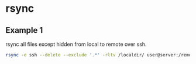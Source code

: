 rsync
=====

Example 1
---------

rsync all files except hidden from local to remote over ssh.

```bash
rsync -e ssh --delete --exclude '.*' -rltv /localdir/ user@server:/remotedir/
```
